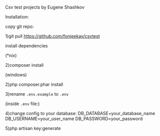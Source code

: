 Csv test projects by Eugene Shashkov

Installation:

copy git repo:

1)git pull https://github.com/fonjeekay/csvtest

install dependencies

(*nix)

2)composer install


(windows)

2)php composer.phar install

3)rename `.env.example` to `.env`


(inside `.env` file:)

4)change config to your database:
DB_DATABASE=your_database_name
DB_USERNAME=your_user_name
DB_PASSWORD=your_password

5)php artisan key:generate

